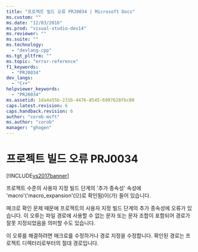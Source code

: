 ```yaml
---
title: "프로젝트 빌드 오류 PRJ0034 | Microsoft Docs"
ms.custom: ""
ms.date: "12/03/2016"
ms.prod: "visual-studio-dev14"
ms.reviewer: ""
ms.suite: ""
ms.technology: 
  - "devlang-cpp"
ms.tgt_pltfrm: ""
ms.topic: "error-reference"
f1_keywords: 
  - "PRJ0034"
dev_langs: 
  - "C++"
helpviewer_keywords: 
  - "PRJ0034"
ms.assetid: 1da4a55b-231b-4476-8545-6997628fbc00
caps.latest.revision: 6
caps.handback.revision: 6
author: "corob-msft"
ms.author: "corob"
manager: "ghogen"
---
```

# 프로젝트 빌드 오류 PRJ0034
[!INCLUDE[vs2017banner](../../assembler/inline/includes/vs2017banner.md)]

프로젝트 수준의 사용자 지정 빌드 단계의 '추가 종속성' 속성에 'macro'\('macro\_expansion'\(으\)로 확인됨\)이\(가\) 들어 있습니다.  
  
 매크로 확인 문제 때문에 프로젝트의 사용자 지정 빌드 단계의 추가 종속성에 오류가 있습니다.  이 오류는 파일 경로에 사용할 수 없는 문자 또는 문자 조합이 포함되어 경로가 잘못 지정되었음을 의미할 수도 있습니다.  
  
 이 오류를 해결하려면 매크로를 수정하거나 경로 지정을 수정합니다.  확인된 경로는 프로젝트 디렉터리로부터의 절대 경로입니다.